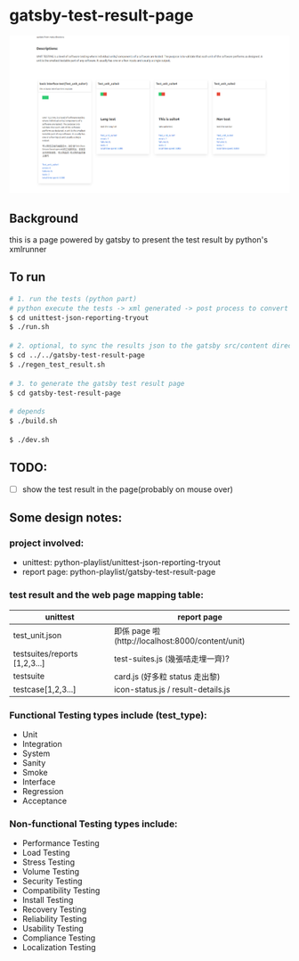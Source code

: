 # gatsby-test-result-page

![](readme_docs/screenshot.png)

## Background

this is a page powered by gatsby to present the test result by python's xmlrunner

## To run
```bash
# 1. run the tests (python part)
# python execute the tests -> xml generated -> post process to convert into json
$ cd unittest-json-reporting-tryout
$ ./run.sh

# 2. optional, to sync the results json to the gatsby src/content directory
$ cd ../../gatsby-test-result-page
$ ./regen_test_result.sh

# 3. to generate the gatsby test result page
$ cd gatsby-test-result-page

# depends
$ ./build.sh

$ ./dev.sh
```

## TODO:

- [ ] show the test result in the page(probably on mouse over)

## Some design notes:

### project involved:

- unittest: python-playlist/unittest-json-reporting-tryout
- report page: python-playlist/gatsby-test-result-page

### test result and the web page mapping table:

| unittest      | report page |
| ------------- | ------------- |
| test_unit.json  | 即係 page 啦 (http://localhost:8000/content/unit) |
| testsuites/reports [1,2,3...]  | test-suites.js (幾張咭走埋一齊)?|
| testsuite  |  card.js (好多粒 status 走出黎) |
| testcase[1,2,3...] | icon-status.js / result-details.js |


### Functional Testing types include (test_type):

- Unit
- Integration
- System
- Sanity
- Smoke
- Interface
- Regression
- Acceptance

### Non-functional Testing types include:

- Performance Testing
- Load Testing
- Stress Testing
- Volume Testing
- Security Testing
- Compatibility Testing
- Install Testing
- Recovery Testing
- Reliability Testing
- Usability Testing
- Compliance Testing
- Localization Testing
